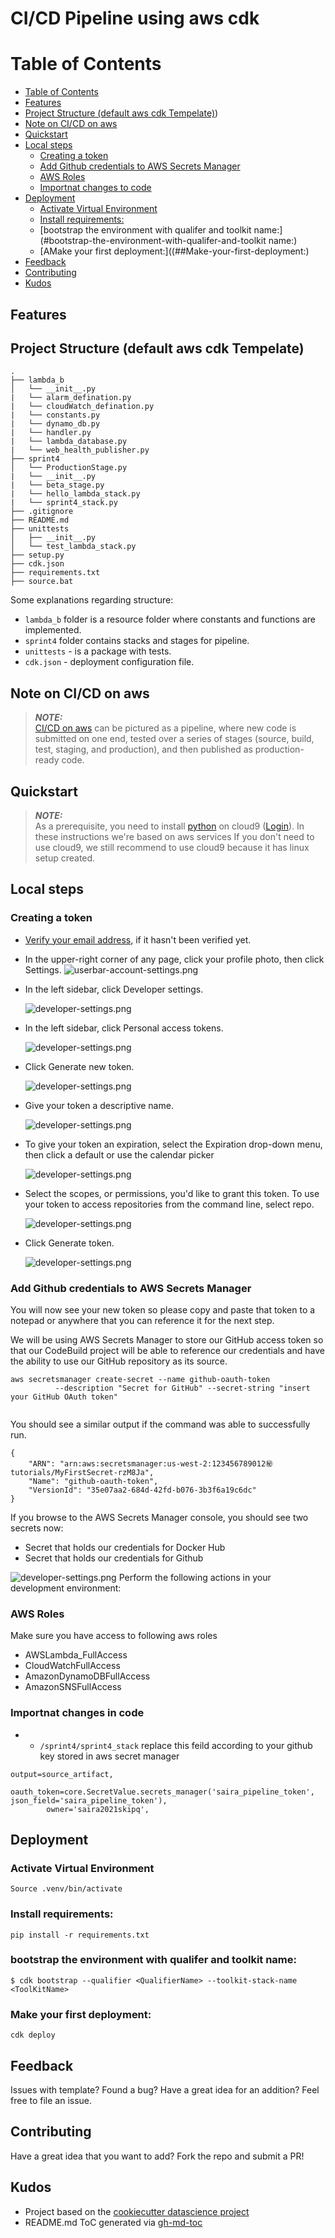 
# CI/CD Pipeline using aws cdk

Table of Contents
=================
   * [Table of Contents](#table-of-contents)
   * [Features](#Features)
   * [Project Structure (default aws cdk Tempelate)](#Project-Structure-default-aws-cdk-Tempelate))
   * [Note on CI/CD on aws](#Note-on-CI/CD-on-aws)
   * [Quickstart](#quickstart)
   * [Local steps](#local-steps)
      * [Creating a token](#Creating-a-token)
      * [Add Github credentials to AWS Secrets Manager](#Add-Github-credentials-to-AWS-Secrets-Manager)
      * [AWS Roles](#AWS-Roles)
      * [Importnat changes to code](#Importnat-changes-to-code)
   * [Deployment](#Deployment)
      * [Activate Virtual Environment](#Activate-Virtual-Environment)
      * [Install requirements:](#Install-requirements:)
      * [bootstrap the environment with qualifer and toolkit name:](#bootstrap-the-environment-with-qualifer-and-toolkit name:)
      * [AMake your first deployment:]((##Make-your-first-deployment:)
   * [Feedback](#feedback)
   * [Contributing](#contributing)
   * [Kudos](#kudos)
## Features

## Project Structure (default aws cdk Tempelate)
```
.
├── lambda_b
│   └── __init__.py
|   └── alarm_defination.py
|   └── cloudWatch_defination.py
|   └── constants.py
|   └── dynamo_db.py
|   └── handler.py
|   └── lambda_database.py
|   └── web_health_publisher.py
├── sprint4
│   └── ProductionStage.py
|   └── __init__.py
|   └── beta_stage.py
|   └── hello_lambda_stack.py
|   └── sprint4_stack.py
├── .gitignore
├── README.md
├── unittests
│   ├── __init__.py
│   └── test_lambda_stack.py
├── setup.py
├── cdk.json
├── requirements.txt
├── source.bat
```

Some explanations regarding structure:
- `lambda_b` folder is a resource folder where constants and functions are implemented.
- `sprint4`  folder contains stacks and stages for pipeline.
- `unittests` - is a package with tests.
- `cdk.json` - deployment configuration file.



## Note on CI/CD on aws

> **_NOTE:_**  
[CI/CD on aws](https://docs.aws.amazon.com/whitepapers/latest/cicd_for_5g_networks_on_aws/cicd-on-aws.html) can be pictured as a pipeline, where new code is submitted on one end, tested over a series of stages (source, build, test, staging, and production), and then published as production-ready code.


## Quickstart

> **_NOTE:_**  
As a prerequisite, you need to install [python](https://www.python.org) on cloud9 ([Login](https://us-east-2.console.aws.amazon.com/cloud9/home?region=us-east-2)).
In these instructions we're based on aws services 
If you don't need to use cloud9, we still recommend to use cloud9 because it has linux setup created.

## Local steps
### Creating a token

* [Verify your email address](https://docs.github.com/en/get-started/signing-up-for-github/verifying-your-email-address), if it hasn't been verified yet.

* In the upper-right corner of any page, click your profile photo, then click Settings.
  ![userbar-account-settings.png](images/userbar-account-settings.png?raw=true "Title")
  
* In the left sidebar, click Developer settings.

  ![developer-settings.png](images/developer-settings.png?raw=true "Title")
  
* In the left sidebar, click Personal access tokens.

  ![developer-settings.png](images/personal_access_tokens_tab.png?raw=true "Title")
  
* Click Generate new token.

  ![developer-settings.png](images/generate_new_token.png?raw=true "Title")
* Give your token a descriptive name.

  ![developer-settings.png](images/token_description.png?raw=true "Title")
  
* To give your token an expiration, select the Expiration drop-down menu, then click a default or use the calendar picker

   ![developer-settings.png](images/token_expiration.png?raw=true "Title")
   
* Select the scopes, or permissions, you'd like to grant this token. To use your token to access repositories from the command line, select repo.

   ![developer-settings.png](images/token_scopes.gif?raw=true "Title")
   
* Click Generate token.

   ![developer-settings.png](images/generate_token.png?raw=true "Title")
  
### Add Github credentials to AWS Secrets Manager
You will now see your new token so please copy and paste that token to a notepad or anywhere that you can reference it for the next step.

We will be using AWS Secrets Manager to store our GitHub access token so that our CodeBuild project will be able to reference our credentials and have the ability to use our GitHub repository as its source.

```
aws secretsmanager create-secret --name github-oauth-token
          --description "Secret for GitHub" --secret-string "insert your GitHub OAuth token"
          
```

You should see a similar output if the command was able to successfully run.
```
{
    "ARN": "arn:aws:secretsmanager:us-west-2:123456789012㊙️tutorials/MyFirstSecret-rzM8Ja",
    "Name": "github-oauth-token",
    "VersionId": "35e07aa2-684d-42fd-b076-3b3f6a19c6dc"
}
```
If you browse to the AWS Secrets Manager console, you should see two secrets now:

* Secret that holds our credentials for Docker Hub
* Secret that holds our credentials for Github

![developer-settings.png](images/secrets-manager.png?raw=true "Title")
Perform the following actions in your development environment:

### AWS Roles
Make sure you have access to following aws roles
* AWSLambda_FullAccess
* CloudWatchFullAccess
* AmazonDynamoDBFullAccess
* AmazonSNSFullAccess

### Importnat changes in code
* - `/sprint4/sprint4_stack` replace this feild according to your github key stored in aws secret manager
```
output=source_artifact,
        oauth_token=core.SecretValue.secrets_manager('saira_pipeline_token', json_field='saira_pipeline_token'),
        owner='saira2021skipq', 
```
## Deployment

### Activate Virtual Environment
```
Source .venv/bin/activate
```
### Install requirements:
```
pip install -r requirements.txt
```
### bootstrap the environment with qualifer and toolkit name:
```
$ cdk bootstrap --qualifier <QualifierName> --toolkit-stack-name <ToolKitName>
```
### Make your first deployment:
```
cdk deploy
```

## Feedback
Issues with template? Found a bug? Have a great idea for an addition? Feel free to file an issue.

## Contributing
Have a great idea that you want to add? Fork the repo and submit a PR!

## Kudos
- Project based on the [cookiecutter datascience project](https://drivendata.github.io/cookiecutter-data-science)
- README.md ToC generated via [gh-md-toc](https://github.com/ekalinin/github-markdown-toc)
